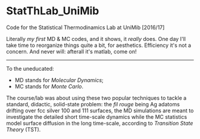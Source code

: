 # StatThLab_UniMib
Code for the Statistical Thermodinamics Lab at UniMib [2016/17]

Literally *my first* MD & MC codes, and it shows, it *really* does. One day I'll take time to reorganize things quite a bit, for aesthetics. Efficiency it's not a concern. And never will: afterall it's matlab, come on!

----------------------------------------------------

To the uneducated: 
- MD stands for *Molecular Dynamics*;
- MC stands for *Monte Carlo*.

The course/lab was about using these two popular techniques to tackle a standard, didactic, solid-state problem: the *fil rouge* being Ag adatoms drifting over fcc silver 100 and 111 surfaces, the MD simulations are meant to investigate the detailed short time-scale dynamics while the MC statistics model surface diffusion in the long time-scale, according to *Transition State Theory* (TST).

